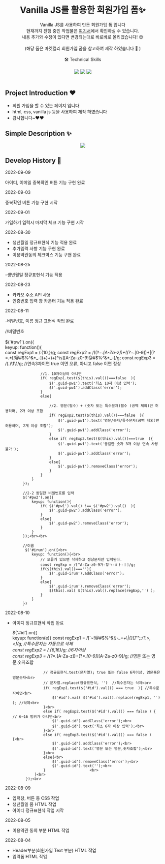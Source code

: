 <p align="center">
  <h1 align="center">Vanilla JS를 활용한 회원가입 폼✨</h1>

  <p align="center">
Vanilla JS를 사용하여 만든 회원가입 폼 입니다  <br> 현재까지 진행 중인 작업물은 <a href="https://whimsical-choux-aaf670.netlify.app/">여기서</a>에서 확인하실 수 있습니다.
  <br/>
  내용 추가와 수정이 있다면 변경되는대로 바로바로 올리겠습니다! 😊 
  <br/> 
  <br>
  (해당 폼은 마켓컬리 회원가입 폼을 참고하여 제작 하였습니다 🥰 )
  <br/>
  <br/>
  🛠  Technical Skills 
  <br/>
  <br/>
    <img src="https://img.shields.io/badge/-HTML-0088CC?style=flat&logo=HTML"/>
     <img src="https://img.shields.io/badge/-CSS-CC2277?style=flat&logo=CSS"/>
  <img src="https://img.shields.io/badge/-VanillaJS-F7F8E0?style=flat&logo=VanillaJS"/>
  <br/>
  <br/>
  
</p>

## Project Introduction ❤️

- 회원 가입을 할 수 있는 페이지 입니다
- html, css, vanilla js 등을 사용하여 제작 하였습니다
- 감사합니다~❤️❤️

## Simple Description ✨

<p align="center">
  <img src="https://user-images.githubusercontent.com/76175940/186162249-d8f67333-9bee-4412-a0f9-204c7cb04d41.gif">
  </p>
  
## Develop History 📜

2022-09-09

아이디, 이메일 중복확인 버튼 기능 구현 완료

2022-09-03

중복확인 버튼 기능 구현 시작

2022-09-01

가입하기 입력시 마지막 체크 기능 구현 시작

2022-08-30

- 생년월일 정규표현식 기능 적용 완료
- 추가입력 사항 기능 구현 완료
- 이용약관동의 체크박스 기능 구현 완료

2022-08-25

-생년월일 정규표현식 기능 적용

2022-08-23

- 카카오 주소 API 사용
- 인증번호 입력 창 카운터 기능 적용 완료

2022-08-11

-비밀번호, 이름 정규 표현식 작업 완료

//비밀번호<br><br>
$('#pw1').on({<br>
keyup: function(){<br>
const regExp1 = /.{10,}/g;
const regExp2 = /((?=._[A-Za-z])+((?=._[0-9])+|(?=.\*[\!\@\#\$\%\^\&\*\_\-])+)+)+[^\s][A-Za-z0-9\!\@\#\$\%\^\&\*\_\-]/g;
const regExp3 = /(.)\1\1/g; //연속3자이면 true 이면 오류, 아니고 false 이면 정상

                    //1. 10자이상이 아니면
                    if( regExp1.test($(this).val())===false  ){
                        $('.guid-pw1').text('최소 10자 이상 입력');
                        $('.guid-pw1').addClass('error');
                    }
                    else{

                        //2. 영문(필수) + (숫자 또는 특수문자)필수 (공백 제외)만 허용하며, 2개 이상 조합
                        if( regExp2.test($(this).val())===false  ){
                            $('.guid-pw1').text('영문/숫자/특수문자(공백 제외)만 허용하며, 2개 이상 조합');
                            $('.guid-pw1').addClass('error');
                        }
                        else if( regExp3.test($(this).val())===true  ){
                            $('.guid-pw1').text('동일한 숫자 3개 이상 연속 사용 불가');
                            $('.guid-pw1').addClass('error');
                        }
                        else{
                            $('.guid-pw1').removeClass('error');
                        }
                    }
                }
            });

            //2-2 동일한 비밀번호를 입력
            $('#pw2').on({
                keyup: function(){
                    if( $('#pw1').val() !== $('#pw2').val()  ){
                        $('.guid-pw2').addClass('error');
                    }
                    else{
                        $('.guid-pw2').removeClass('error');
                    }
                }
            });<br><br>

            //이름
             $('#irum').on({<br>
                keyup: function(){<br>
                    // 오류가 있으면 삭제하고 정상문자만 입력된다.
                    const regExp = /[^A-Za-z0-9가-힣ㄱ-ㅎㅏ-ㅣ]/g;
                    if($(this).val()===''){
                        $('.guid-irum').addClass('error');
                    }
                    else{
                        $('.guid-irum').removeClass('error');
                        $(this).val( $(this).val().replace(regExp,'') );
                    }
                }
            })

2022-08-10

- 아이디 정규표현식 작업 완료

  $('#id').on({<br>
                keyup: function(e){
                    const regExp1 = /[`~!@#$%\^&_()\-\_=+\\\|\{\}\[\]'";:\/?.>,<]/g; //특수문자는 자동으로 삭제<br>
  const regExp2 = /.{6,16}/g; //6자이상<br>
  const regExp3 = /(?=._[A-Za-z])+(?=._[0-9])_[A-Za-z0-9]/g; //영문 또는 영문,숫자조합<br>

                    // 정규표현식.test(문자열); true 또는 false 6자이상, 영문혹은 영문숫자<br>
                    // 문자열.replace(정규표현식, '')  //특수문자는 삭제<br>
                    if( regExp1.test($('#id').val()) === true  ){ //특수문자이면<br>
                        $('#id').val( $('#id').val().replace(regExp1, '') ); //삭제<br>
                    }<br>
                    else if( regExp2.test($('#id').val()) === false ) { // 6~16 범위가 아니면<br>
                        $('.guid-id').addClass('error');<br>
                        $('.guid-id').text('최소 6자 이상 입력');<br>
                    }<br>
                    else if( regExp3.test($('#id').val()) === false ){<br>
                        $('.guid-id').addClass('error');<br>
                        $('.guid-id').text('영문 또는 영문,숫자조합');<br>
                    }<br>
                    else{<br>
                        $('.guid-id').removeClass('error');<br>
                        $('.guid-id').text('');<br>
                    }                    <br>
                }<br>
            });<br>

2022-08-09

- 입력창, 버튼 등 CSS 작업
- 생년월일 폼 HTML 작업
- 아이디 정규표현식 작업 시작

2022-08-05

- 이용약관 동의 부분 HTML 작업

2022-08-04

- Header부분(회원가입 Text 부분) HTML 작업
- 입력폼 HTML 작업
